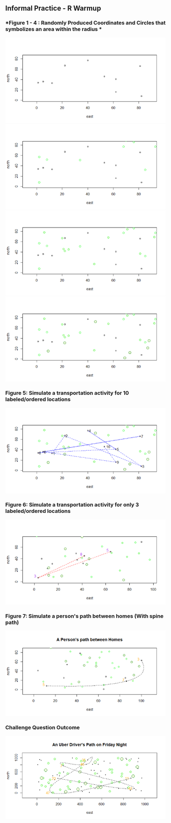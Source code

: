 ## Informal Practice - R Warmup 

### *Figure 1 - 4 : Randomly Produced Coordinates and Circles that symbolizes an area within the radius *

<img src="./warmup_1.png" />
<img src="./warmup_2.png" />
<img src="./warmup_3.png" />
<img src="./warmup_4.png" />

### Figure 5: Simulate a transportation activity for 10 labeled/ordered locations
<img src="./warmup_5.png" />

### Figure 6: Simulate a transportation activity for only 3 labeled/ordered locations
<img src="./warmup_6.png" />

### Figure 7: Simulate a person's path between homes (With spine path)
<img src="./warmup_7.png" />


### Challenge Question Outcome
<img src = "./challenge_1.png" />

